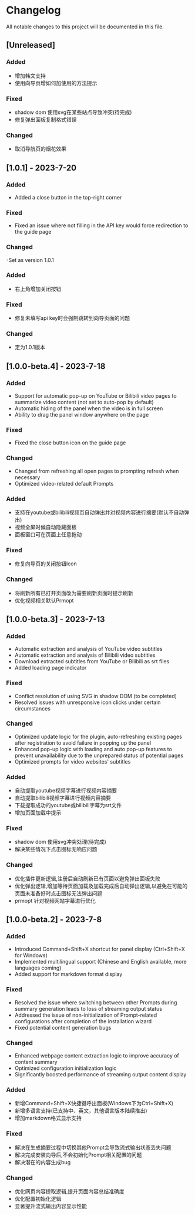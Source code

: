 # Changelog

All notable changes to this project will be documented in this file.

## [Unreleased]

### Added
- 增加韩文支持
- 使用向导页增如何加使用的方法提示

### Fixed
- shadow dom 使用svg在某些站点导致冲突(待完成)
- 修复弹出面板复制格式错误

### Changed
- 取消导航页的烟花效果

## [1.0.1] - 2023-7-20

### Added
- Added a close button in the top-right corner

### Fixed
- Fixed an issue where not filling in the API key would force redirection to the guide page

### Changed
-Set as version 1.0.1

### Added
- 右上角增加关闭按钮

### Fixed
- 修复未填写api key时会强制跳转到向导页面的问题

### Changed
- 定为1.0.1版本

## [1.0.0-beta.4] - 2023-7-18

### Added
- Support for automatic pop-up on YouTube or Bilibili video pages to summarize video content (not set to auto-pop by default)
- Automatic hiding of the panel when the video is in full screen
- Ability to drag the panel window anywhere on the page

### Fixed
- Fixed the close button icon on the guide page

### Changed
- Changed from refreshing all open pages to prompting refresh when necessary
- Optimized video-related default Prompts

### Added
- 支持在youtube或bilibili视频页自动弹出并对视频内容进行摘要(默认不自动弹出)
- 视频全屏时候自动隐藏面板
- 面板窗口可在页面上任意拖动

### Fixed
- 修复向导页的关闭按钮Icon

### Changed
- 将刷新所有已打开页面改为需要刷新页面时提示刷新
- 优化视频相关默认Prmopt

## [1.0.0-beta.3] - 2023-7-13

### Added
- Automatic extraction and analysis of YouTube video subtitles
- Automatic extraction and analysis of Bilibili video subtitles
- Download extracted subtitles from YouTube or Bilibili as srt files
- Added loading page indicator

### Fixed
- Conflict resolution of using SVG in shadow DOM (to be completed)
- Resolved issues with unresponsive icon clicks under certain circumstances

### Changed
- Optimized update logic for the plugin, auto-refreshing existing pages after registration to avoid failure in popping up the panel
- Enhanced pop-up logic with loading and auto pop-up features to prevent unavailability due to the unprepared status of potential pages
- Optimized prompts for video websites' subtitles

### Added
- 自动提取youtube视频字幕进行视频内容摘要
- 自动提取bilibili视频字幕进行视频内容摘要
- 下载提取成功的youtube或bilibili字幕为srt文件
- 增加页面加载中提示

### Fixed
- shadow dom 使用svg冲突处理(待完成)
- 解决某些情况下点击图标无响应问题

### Changed
- 优化插件更新逻辑,注册后自动刷新已有页面以避免弹出面板失败
- 优化弹出逻辑,增加等待页面加载及加载完成后自动弹出逻辑,以避免在可能的页面未准备好时点击图标无法弹出问题
- prmopt 针对视频网站字幕进行优化

## [1.0.0-beta.2] - 2023-7-8

### Added
- Introduced Command+Shift+X shortcut for panel display (Ctrl+Shift+X for Windows)
- Implemented multilingual support (Chinese and English available, more languages coming)
- Added support for markdown format display

### Fixed
- Resolved the issue where switching between other Prompts during summary generation leads to loss of streaming output status
- Addressed the issue of non-initialization of Prompt-related configurations after completion of the installation wizard
- Fixed potential content generation bugs

### Changed
- Enhanced webpage content extraction logic to improve accuracy of content summary
- Optimized configuration initialization logic
- Significantly boosted performance of streaming output content display

### Added
- 新增Command+Shift+X快捷键呼出面板(Windows下为Ctrl+Shift+X)
- 新增多语言支持(已支持中、英文，其他语言版本陆续推出)
- 增加markdown格式显示支持

### Fixed
- 解决在生成摘要过程中切换其他Prompt会导致流式输出状态丢失问题
- 解决完成安装向导后,不会初始化Prompt相关配置的问题
- 解决潜在的内容生成bug

### Changed
- 优化网页内容提取逻辑,提升页面内容总结准确度
- 优化配置初始化逻辑
- 显著提升流式输出内容显示性能
